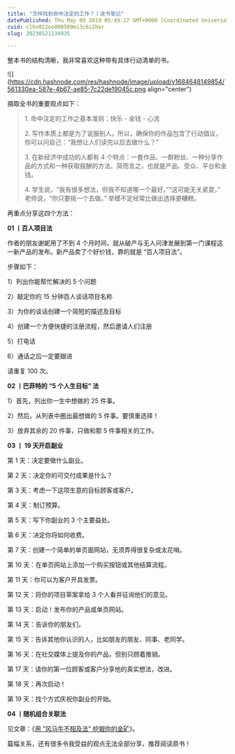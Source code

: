 ```yaml
---
title: "怎样找到命中注定的工作？丨读书笔记"
datePublished: Thu May 09 2019 05:49:27 GMT+0000 (Coordinated Universal Time)
cuid: clhx012oo000509mi3c6i2hor
slug: 20230521134935

---
```


整本书的结构清晰，我非常喜欢这种带有具体行动清单的书。

![](https://cdn.hashnode.com/res/hashnode/image/upload/v1684648149854/561330ea-587e-4b67-ae85-7c22de19045c.png align="center")

摘取全书的重要观点如下：

> 1\. 命中注定的工作之基本准则：快乐 - 金钱 - 心流
> 
> 2\. 写作本质上都是为了说服别人。所以，确保你的作品包含了行动倡议，你可以问自己：“我想让人们读完以后去做什么？”
> 
> 3\. 在新经济中成功的人都有 4 个特点：一套作品、一群粉丝、一种分享作品的方式和一种获取报酬的方法。简而言之，也就是产品、受众、平台和金钱。
> 
> 4\. 学生说，“我有很多想法，但我不知道哪一个最好。”“这可能无关紧耍，” 老师说，“你只要挑一个去做。” 举模不定经常比做出选择更糟糕。

再重点分享这四个方法：

**01 丨百人项目法**

作者的朋友谢妮用了不到 4 个月时间，就从破产与无人问津发展到第一门课程这一新产品的发布。新产品卖了个好价钱，靠的就是 “百人项目法”。

步骤如下：

1）列出你能帮忙解决的 5 个问题

2）敲定你的 15 分钟百人谈话项目名称

3）为你的谈话创建一个简短的描述及目标

4）创建一个方便快捷的注册流程，然后邀请人们注册

5）打电话

6）通话之后一定要跟进

请重复 100 次。

**02 丨巴菲特的 “5 个人生目标” 法**

1）首先，列出你一生中想做的 25 件事。

2）然后，从列表中圈出最想做的 5 件事。要慎重选择！

3）放弃其余的 20 件事，只做和那 5 件事相关的工作。

**03 丨 19 天开启副业**

第 1 天：决定要做什么副业。

第 2 天：决定你的可交付成果是什么？

第 3 天：考虑一下这项生意的目标顾客或客户。

第 4 天：制订预算。

第 5 天：写下你副业的 3 个主要益处。

第 6 天：决定你将如何收费。

第 7 天：创建一个简单的单页面网站，无须弄得很复杂或太花哨。

第 10 天：在单页网站上添加一个购买按钮或其他结算流程。

第 11 天：你可以为客户开具发票。

第 12 天：将你的项目草案拿给 3 个人看并征询他们的意见。

第 13 天：启动！发布你的产品或单页网站。

第 14 天：告诉你的朋友们。

第 15 天：告诉其他你认识的人，比如朋友的朋友、同事、老同学。

第 16 天：在社交媒体上提及你的产品，但别只顾着推销。

第 17 天：请你的第一位顾客或客户分享他的真实想法，改进。

第 18 天：再次启动！

第 19 天：找个方式庆祝你副业的开始。

**04 丨随机组合关联法**

见文章：《[用 “风马牛不相及法” 挖掘你的金矿](http://mp.weixin.qq.com/s?__biz=MzI3MzU5MDA1OQ==&mid=2247485544&idx=1&sn=cdef74301de117579e7600b91a8f18cc&chksm=eb21ba2cdc56333a8a0c9f7ebb9c82c1a98907e6fdf4037496a673241402aeb3a25f8fac4363&scene=21#wechat_redirect)》。

篇幅关系，还有很多令我受益的观点无法全部分享，推荐阅读原书！